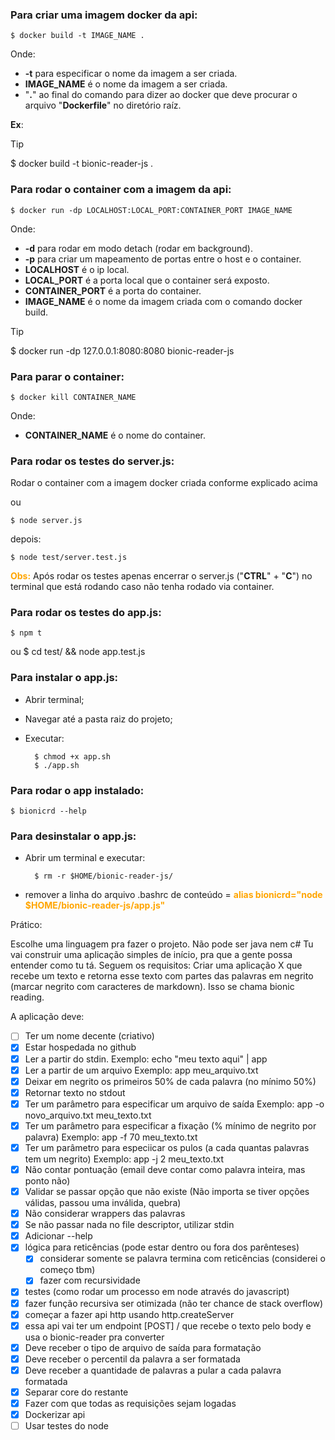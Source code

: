 ### Para criar uma imagem docker da api:
    $ docker build -t IMAGE_NAME .

Onde:
- **-t** para especificar o nome da imagem a ser criada.
- **IMAGE_NAME** é o nome da imagem a ser criada.
- "**.**" ao final do comando para dizer ao docker que deve procurar o arquivo "**Dockerfile**" no diretório raíz.

**Ex**:
> [!TIP]
> $ docker build -t bionic-reader-js .

### Para rodar o container com a imagem da api:
    $ docker run -dp LOCALHOST:LOCAL_PORT:CONTAINER_PORT IMAGE_NAME

Onde:
- **-d** para rodar em modo detach (rodar em background).
- **-p** para criar um mapeamento de portas entre o host e o container.
- **LOCALHOST** é o ip local.
- **LOCAL_PORT** é a porta local que o container será exposto.
- **CONTAINER_PORT** é a porta do container.
- **IMAGE_NAME** é o nome da imagem criada com o comando docker build.

> [!TIP]
> $ docker run -dp 127.0.0.1:8080:8080 bionic-reader-js

### Para parar o container:
    $ docker kill CONTAINER_NAME

Onde:
- **CONTAINER_NAME** é o nome do container.

### Para rodar os testes do server.js:
Rodar o container com a imagem docker criada conforme explicado acima

ou

    $ node server.js
depois:

    $ node test/server.test.js

<span style="color:orange">**Obs:**</span> Após rodar os testes apenas encerrar o server.js ("**CTRL**" + "**C**") no terminal que está rodando caso não tenha rodado via container.

### Para rodar os testes do app.js:
    $ npm t
ou
    $ cd test/ && node app.test.js

### Para instalar o app.js:
- Abrir terminal;
- Navegar até a pasta raiz do projeto;
- Executar:
    
        $ chmod +x app.sh
        $ ./app.sh

### Para rodar o app instalado:
    $ bionicrd --help
    
### Para desinstalar o app.js:
- Abrir um terminal e executar:
        
        $ rm -r $HOME/bionic-reader-js/
        
- remover a linha do arquivo .bashrc de conteúdo = <span style="color:orange">**alias bionicrd="node $HOME/bionic-reader-js/app.js"**</span>




Prático:

Escolhe uma linguagem pra fazer o projeto. Não pode ser java nem c#
Tu vai construir uma aplicação simples de início, pra que a gente possa entender como tu tá. Seguem os requisitos:
Criar uma aplicação X que recebe um texto e retorna esse texto com partes das palavras em negrito (marcar negrito com caracteres de markdown). Isso se chama bionic reading.

A aplicação deve:

- [ ] Ter um nome decente (criativo)
- [x] Estar hospedada no github
- [x] Ler a partir do stdin.
    Exemplo: echo "meu texto aqui" | app
- [x] Ler a partir de um arquivo
    Exemplo: app meu_arquivo.txt
- [x] Deixar em negrito os primeiros 50% de cada palavra (no mínimo 50%)
- [x] Retornar texto no stdout
- [x] Ter um parâmetro para especificar um arquivo de saída
    Exemplo: app -o novo_arquivo.txt meu_texto.txt
- [x] Ter um parâmetro para especificar a fixação (% mínimo de negrito por palavra)
    Exemplo: app -f 70 meu_texto.txt
- [x] Ter um parâmetro para especiicar os pulos (a cada quantas palavras tem um negrito)
    Exemplo: app -j 2 meu_texto.txt
- [x] Não contar pontuação (email deve contar como palavra inteira, mas ponto não)
- [x] Validar se passar opção que não existe (Não importa se tiver opções válidas, passou uma inválida, quebra)
- [x] Não considerar wrappers das palavras
- [x] Se não passar nada no file descriptor, utilizar stdin
- [x] Adicionar --help
- [x] lógica para reticências (pode estar dentro ou fora dos parênteses)
    - [x] considerar somente se palavra termina com reticências (considerei o começo tbm)
    - [x] fazer com recursividade
- [x] testes (como rodar um processo em node através do javascript)
- [x] fazer função recursiva ser otimizada (não ter chance de stack overflow)
- [x] começar a fazer api http usando http.createServer
- [x] essa api vai ter um endpoint [POST] / que recebe o texto pelo body e usa o bionic-reader pra converter
- [x] Deve receber o tipo de arquivo de saída para formatação
- [x] Deve receber o percentil da palavra a ser formatada
- [x] Deve receber a quantidade de palavras a pular a cada palavra formatada
- [x] Separar core do restante
- [x] Fazer com que todas as requisições sejam logadas
- [x] Dockerizar api
- [ ] Usar testes do node